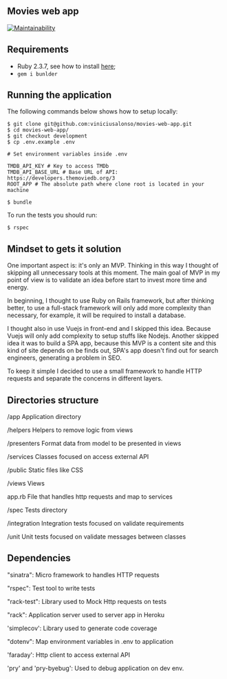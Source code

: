 ## Movies web app
[![Maintainability](https://api.codeclimate.com/v1/badges/4bbe573ffdf9f9c8aaaa/maintainability)](https://codeclimate.com/github/viniciusalonso/movies-web-app/maintainability)

## Requirements

* Ruby 2.3.7, see how to install [here](https://www.ruby-lang.org/en/documentation/installation/);
* `gem i bunlder`

## Running the application

The following commands below shows how to setup locally:

```console
$ git clone git@github.com:viniciusalonso/movies-web-app.git
$ cd movies-web-app/
$ git checkout development
$ cp .env.example .env

# Set environment variables inside .env

TMDB_API_KEY # Key to access TMDb
TMDB_API_BASE_URL # Base URL of API: https://developers.themoviedb.org/3
ROOT_APP # The absolute path where clone root is located in your machine

$ bundle
```

To run the tests you should run:

```console
$ rspec
```

## Mindset to gets it solution

One important aspect is: it's only an MVP. Thinking in this way I thought of skipping all unnecessary tools at this moment. The main goal of MVP in my point of view is to validate an idea before start to invest more time and energy.

In beginning, I thought to use Ruby on Rails framework, but after thinking better, to use a full-stack framework will only add more complexity than necessary, for example, it will be required to install a database.

I thought also in use Vuejs in front-end and I skipped this idea. Because Vuejs will only add complexity to setup stuffs like Nodejs. Another skipped idea it was to build a SPA app, because this MVP is a content site and this kind of site depends on be finds out, SPA's app doesn't find out for search engineers, generating a problem in SEO.

To keep it simple I decided to use a small framework to handle HTTP requests and separate the concerns in different layers.

## Directories structure

/app                       Application directory

  /helpers                 Helpers to remove logic from views

  /presenters              Format data from model to be presented in views

  /services                Classes focused on access external API

  /public                  Static files like CSS

  /views                   Views

  app.rb                   File that handles http requests and map to services

/spec                      Tests directory

  /integration             Integration tests focused on validate requirements

  /unit                    Unit tests focused on validate messages between classes


## Dependencies

"sinatra": Micro framework to handles HTTP requests

"rspec":  Test tool to write tests

"rack-test": Library used to Mock Http requests on tests

"rack": Application server used to server app in Heroku

'simplecov': Library used to generate code coverage

"dotenv": Map environment variables in .env to application

'faraday': Http client to access external API

'pry' and 'pry-byebug': Used to debug application on dev env.



